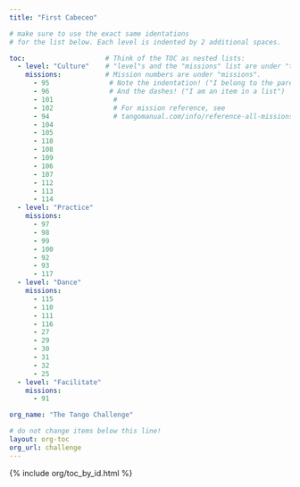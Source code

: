 ```yaml
---
title: "First Cabeceo"

# make sure to use the exact same identations
# for the list below. Each level is indented by 2 additional spaces.

toc:                    # Think of the TOC as nested lists:
  - level: "Culture"    # "level"s and the "missions" list are under "toc"
    missions:           # Mission numbers are under "missions".
      - 95               # Note the indentation! ("I belong to the parent above")
      - 96               # And the dashes! ("I am an item in a list")
      - 101               # 
      - 102               # For mission reference, see
      - 94                # tangomanual.com/info/reference-all-missions/
      - 104
      - 105
      - 118
      - 108
      - 109
      - 106
      - 107
      - 112
      - 113
      - 114
  - level: "Practice"
    missions:
      - 97
      - 98
      - 99
      - 100
      - 92
      - 93
      - 117
  - level: "Dance"
    missions:
      - 115
      - 110
      - 111
      - 116
      - 27
      - 29
      - 30 
      - 31
      - 32
      - 25
  - level: "Facilitate"
    missions:
      - 91

org_name: "The Tango Challenge"

# do not change items below this line!
layout: org-toc
org_url: challenge
---
```


{% include org/toc_by_id.html %}
